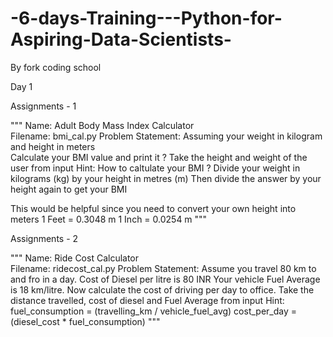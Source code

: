 # -6-days-Training---Python-for-Aspiring-Data-Scientists-
By fork coding school

 Day 1

 Assignments - 1

"""
Name: 
    Adult Body Mass Index Calculator         
Filename:
    bmi_cal.py
Problem Statement:
    Assuming your weight in kilogram and height in meters  
    Calculate your BMI value and print it ?
    Take the height and weight of the user from input 
Hint: 
    How to caltulate your BMI ?
    Divide your weight in kilograms (kg) by your height in metres (m)
    Then divide the answer by your height again to get your BMI

This would be helpful since you need to convert your own height into meters 
    1 Feet = 0.3048 m
    1 Inch = 0.0254 m
""" 


 Assignments - 2

"""
Name: 
    Ride Cost Calculator         
Filename:
    ridecost_cal.py
Problem Statement:
    Assume you travel 80 km to and fro in a day. 
    Cost of Diesel per litre is 80 INR 
    Your vehicle Fuel Average is 18 km/litre. 
    Now calculate the cost of driving per day to office.
    Take the distance travelled, cost of diesel and Fuel Average from input 
Hint:    
    fuel_consumption = (travelling_km / vehicle_fuel_avg)
    cost_per_day = (diesel_cost * fuel_consumption)
"""
